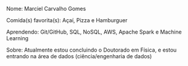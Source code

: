 Nome: Marciel Carvalho Gomes

Comida(s) favorita(s): Açaí, Pizza e Hamburguer

Aprendendo: Git/GitHub, SQL, NoSQL, AWS, Apache Spark e Machine Learning

Sobre: Atualmente estou concluindo o Doutorado em Física, e estou entrando na área de dados (ciência/engenharia de dados)
